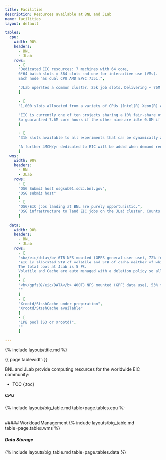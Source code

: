 ```yaml
---
title: Facilities
description: Resources available at BNL and JLab
name: facilities
layout: default

tables:
  cpu:
    width: 90%
    headers:
      - BNL
      - JLab
    rows:
      - [
      "Dedicated EIC resources: 7 machines with 64 core,
      6*64 batch slots = 384 slots and one for interactive use (VMs).
      Each node has dual CPU AMD EPYC 7351.",

      "JLab operates a common cluster. 25k job slots. Delivering ~ 76M core hours per year normalized to dual CPU AMD EPYC 7351."
      ]

      - [
      "1,000 slots allocated from a variety of CPUs (Intel(R) Xeon(R) and AMD EPYC)",
      
      "EIC is currently one of ten projects sharing a 10% fair-share of the cluster.
      So guaranteed 7.6M core hours if the other nine are idle 0.8M if all are busy"
      ]

      - [
      "31k slots available to all experiments that can be dynamically allocated upon priorities (358 M core hours per year).",

      "A further 4MCH/yr dedicated to EIC will be added when demand requires it."
      ]
  wms:
    width: 90%
    headers:
      - BNL
      - JLab
    rows:
      - [
      "OSG Submit host osgsub01.sdcc.bnl.gov",
      "OSG submit host"
      ]
      - [
      "OSG/EIC jobs landing at BNL are purely opportunistic.",
      "OSG infrastructure to land EIC jobs on the JLab cluster. Counts against quota."
      ]
  
  data:
    width: 90%
    headers:
      - BNL
      - JLab
    rows:
      - [
      "<b>/eic/data</b> 6TB NFS mounted (GPFS general user use), 72% full",
      "EIC is allocated 5TB of volatile and 5TB of cache neither of which are close to the limit.
      The total pool at JLab is 5 PB.
      Volatile and Cache are auto managed with a deletion policy so allocation can be changed."
      ]
      - [
      "<b>/gpfs02/eic/DATA</b> 400TB NFS mounted (GPFS data use), 53% full",
      ""
      ]
      - [
      "Xrootd/StashCache under preparation",
      "Xrootd/StashCache available"
      ]
      - [
      "1PB pool (S3 or Xrootd)",
      ""
      ]
  
---
```

{% include layouts/title.md %}

{{ page.tablewidth }}

BNL and JLab provide computing resources for the worldwide EIC community:

* TOC
{:toc}

##### CPU
{% include layouts/big_table.md table=page.tables.cpu %}

<br/>
##### Workload Management
{% include layouts/big_table.md table=page.tables.wms %}
<br/>

##### Data Storage
{% include layouts/big_table.md table=page.tables.data %}
